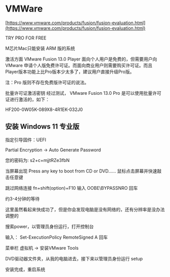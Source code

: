 # VMWare

[https://www.vmware.com/products/fusion/fusion-evaluation.html](https://www.vmware.com/products/fusion/fusion-evaluation.html)

TRY PRO FOR FREE

M芯片Mac只能安装 ARM 版的系统

激活方面
VMware Fusion 13.0 Player 面向个人用户是免费的，但需要用户向 VMware 申请个人版免费许可证。而面向商业用户则需要购买许可证。而且Player版本功能上比Pro版本少太多了，建议用户直接升级Pro版。

注：Pro 版则不存在免费版许可证的说法。

批量许可证激活密钥
经过测试， VMware Fusion 13.0 Pro 是可以使用批量许可证进行激活的，如下：

HF200-0W05K-089X8-4R1EK-032J0

## 安装 Windows 11 专业版

指定引导固件：UEFI

Partial Encryption -> Auto Generate Password

您的密码为: s2+c+mjjtRZe3fbN

当屏幕出现 Press any key to boot from CD or DVD...... 鼠标点击屏幕并快速敲击任意键

跳过网络连接 fn+shift(option)+F10 输入 OOBE\BYPASSNRO 回车

约3-4分钟的等待

这里虽然看起来快成功了，但是你会发现电脑是没有网络的，还有分辨率是没办法调整的

搜索power，以管理员身份运行，打开控制台

输入：
Set-ExecutionPolicy RemoteSigned
A
回车

菜单栏 虚拟机 -> 安装VMware Tools

DVD驱动器文件夹，从我的电脑进去，接下来以管理员身份运行 setup

安装完成，重启系统
